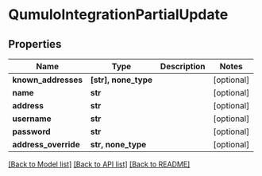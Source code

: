 # QumuloIntegrationPartialUpdate


## Properties

Name | Type | Description | Notes
------------ | ------------- | ------------- | -------------
**known_addresses** | **[str], none_type** |  | [optional] 
**name** | **str** |  | [optional] 
**address** | **str** |  | [optional] 
**username** | **str** |  | [optional] 
**password** | **str** |  | [optional] 
**address_override** | **str, none_type** |  | [optional] 

[[Back to Model list]](../#documentation-for-models) [[Back to API list]](../#documentation-for-api-endpoints) [[Back to README]](../)


